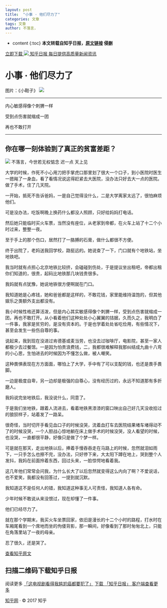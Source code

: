 ```yaml
---
layout: post
title:  "小事 · 他们尽力了"
categories: 文章
tags: 文章
author: 不落言，
---
```


* content
{:toc}
**本文转载自知乎日报，[原文链接](http://daily.zhihu.com/story/9377848) 侵删**
[](/ "知乎日报")

[<span class="header-for-mobile-btn">立即下载</span> ![](http://static.daily.zhihu.com/img/app-logo.png) <span class="header-for-mobile-title">知乎日报</span> <span class="header-for-mobile-meta">每日提供高质量新闻资讯</span>](/download)

# 小事 · 他们尽力了

<span class="img-source">图片：《小鞋子》</span> ![](https://pic1.zhimg.com/v2-a23d17b7442d88cef1d0a41bdda04350.jpg)

* * *

内心敏感得像个刺猬一样

受到点伤害就缩成一团

再也不敢打开

* * *

## 你在哪一刻体验到了真正的贫富差距？

![](http://pic4.zhimg.com/daec35f051a38e65ff1a4660df442073_is.jpg) <span class="author">不落言，</span><span class="bio">今世若无权惦念 迟一点 天上见</span>

大学的时候，作死不小心用刀把手掌虎口那里划了很大一个口子，到小医院时医生一摁飚了一身血，看了看情况说这得赶紧去大医院，没办法只好去大一点的医院。做了手术，住了几天院。

一开始，抵死不告诉爸妈，一是自己觉得没什么，二是大学离家太远了，很怕麻烦他们。

可是没办法，吃饭啊晚上换药什么都没人照顾，只好给妈妈打电话。

然后她只能临时买火车票，当然没有座位，从老家到帝都，在火车上站了十二个小时过来，整整一夜。

至于手上的那个伤口，居然打了一胳膊的石膏，做什么都很不方便。

终于出院了，老妈送我回学校，路挺远的。她说查了一下，门口就有个地铁站，坐地铁吧。

我当时就有点担心北京地铁比较挤，会磕碰到伤处，于是提议坐出租吧，帝都出租你们知道的，很贵，起码比地铁那几块钱贵很多。

我妈就有点犹豫，她说地铁很方便啊就在门口。

我知道她是心疼钱，她和爸爸都是这样的，不敢花钱，家里能维持温饱的，但其他娱乐之类额外支出都没有。

我小时候性格还算活泼，但是内心其实敏感得像个刺猬一样，受到点伤害就缩成一团，再也不敢打开。从小看着他们这种处处小心翼翼的拮据，久而久之，我明白了一件事，我家是贫穷的，是没有资本的。于是也学着处处省吃俭用，有些情况下，甚至会发生一些伤自尊的事。




说起来，我到现在没进过肯德基或麦当劳，也没去过咖啡厅，电影院，甚至一家人都极少去过餐馆。一是因为怕贵浪费钱，二，我都很难解释我那纠结成九曲十八弯的小心思，生怕进去的时候因为不懂怎么做，被人嘲笑。

这种畏惧表现在方方面面，哪怕上了大学，手中有了可以支配的钱，也还是畏手畏脚。

一边是极度自卑，另一边却是极强的自尊心，没有经历过的，永远不知道那有多折磨人。

我妈说完坐地铁后，我没说什么，同意了。

于是我们坐地铁，跟着人流进去，看着地铁黑漆漆的窗口映出自己好几天没收拾过的狼狈样子，站着发了一路呆。

很奇怪，当时切开手看见血口子的时候没哭，流着血打车去医院结果堵车堵得动不了的时候没哭，一个人胆战心惊地躺在床上做手术的时候没哭，没人看望的时候，也没哭，一直都很平静，好像只是做了个梦一样。

可是就在那天，走出地铁以后，捧着手慢吞吞走在马路上的时候，忽然就泪如雨下，一只手怎么也擦不完，没办法，只好停下来，大太阳下蹲在地上，哭到整个人发抖，我妈在前面拎着东西，回过头来，一脸惊愕地看着我。

这几年他们常常会问我，为什么长大了以后忽然就变得这么内向了啊？不爱说话，也不爱笑，我都没有回答过，一提到就沉默。

我知道这不是任何人的错，我知道这种事无人可责怪，我知道人各有命。

少年时候不敢说从来没恨过，现在却懂了一件事。

他们已经尽力了。

就在那个学期末，我买火车坐票回家，依旧是漫长的十二个小时的路程，打水时在车厢尾看到一个席地而坐的佝偻背影，那一瞬间，好像看到了那时匆匆北上，只能在角落里站了一夜的母亲。

忍了很久，还是哭了。

[查看知乎原文<span class="js-question-holder" data-aid="108588"></span>](http://www.zhihu.com/question/56322619)

## 扫描二维码下载知乎日报

<span class="bottom-recommend-title">阅读更多</span> [<span style="background-image:url(https://pic3.zhimg.com/v2-8f111467cb13842dac67a204047b3666.jpg)" class="link-image"></span>「这电视剧看得我尴尬癌都要犯了」](http://daily.zhihu.com/story/9377185) [下载 「知乎日报」 客户端查看更多](/download)

[知乎网](http://www.zhihu.com/) · © 2017 知乎